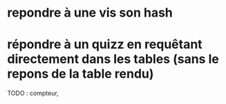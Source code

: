 # repondre à une vis son hash


# répondre à un quizz en requêtant directement dans les tables (sans le repons de la table rendu)

TODO : compteur, 
